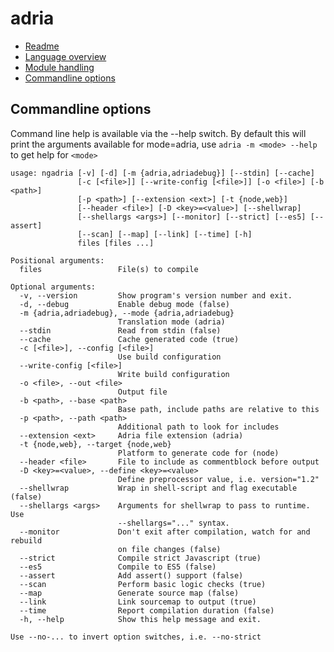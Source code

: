 adria
=====

- <a href="//github.com/sinesc/adria/blob/master/README.md">Readme</a>
- <a href="//github.com/sinesc/adria/blob/master/doc/overview.md">Language overview</a>
- <a href="//github.com/sinesc/adria/blob/master/doc/modules.md">Module handling</a>
- <a href="//github.com/sinesc/adria/blob/master/doc/commandline.md">Commandline options</a>

Commandline options
-------------------

Command line help is available via the --help switch. By default this will print the arguments available for mode=adria, use `adria -m <mode> --help` to get
help for `<mode>`

```
usage: ngadria [-v] [-d] [-m {adria,adriadebug}] [--stdin] [--cache]
               [-c [<file>]] [--write-config [<file>]] [-o <file>] [-b <path>]
               [-p <path>] [--extension <ext>] [-t {node,web}]
               [--header <file>] [-D <key>=<value>] [--shellwrap]
               [--shellargs <args>] [--monitor] [--strict] [--es5] [--assert]
               [--scan] [--map] [--link] [--time] [-h]
               files [files ...]

Positional arguments:
  files                 File(s) to compile

Optional arguments:
  -v, --version         Show program's version number and exit.
  -d, --debug           Enable debug mode (false)
  -m {adria,adriadebug}, --mode {adria,adriadebug}
                        Translation mode (adria)
  --stdin               Read from stdin (false)
  --cache               Cache generated code (true)
  -c [<file>], --config [<file>]
                        Use build configuration
  --write-config [<file>]
                        Write build configuration
  -o <file>, --out <file>
                        Output file
  -b <path>, --base <path>
                        Base path, include paths are relative to this
  -p <path>, --path <path>
                        Additional path to look for includes
  --extension <ext>     Adria file extension (adria)
  -t {node,web}, --target {node,web}
                        Platform to generate code for (node)
  --header <file>       File to include as commentblock before output
  -D <key>=<value>, --define <key>=<value>
                        Define preprocessor value, i.e. version="1.2"
  --shellwrap           Wrap in shell-script and flag executable (false)
  --shellargs <args>    Arguments for shellwrap to pass to runtime. Use
                        --shellargs="..." syntax.
  --monitor             Don't exit after compilation, watch for and rebuild
                        on file changes (false)
  --strict              Compile strict Javascript (true)
  --es5                 Compile to ES5 (false)
  --assert              Add assert() support (false)
  --scan                Perform basic logic checks (true)
  --map                 Generate source map (false)
  --link                Link sourcemap to output (true)
  --time                Report compilation duration (false)
  -h, --help            Show this help message and exit.

Use --no-... to invert option switches, i.e. --no-strict
```
